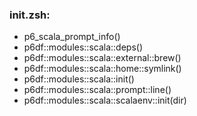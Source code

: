 ### init.zsh:
- p6_scala_prompt_info()
- p6df::modules::scala::deps()
- p6df::modules::scala::external::brew()
- p6df::modules::scala::home::symlink()
- p6df::modules::scala::init()
- p6df::modules::scala::prompt::line()
- p6df::modules::scala::scalaenv::init(dir)

